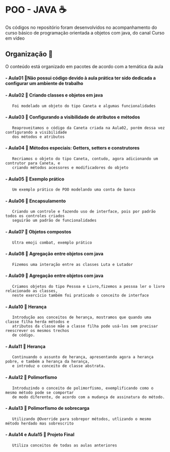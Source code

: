 # POO - JAVA :coffee:
Os códigos no repositório foram desenvolvidos no acompanhamento do curso básico de programação orientada a objetos com java, do canal Curso em vídeo

## Organização :open_file_folder:

O conteúdo está organizado em pacotes de acordo com a temática da aula


#### - Aula01 :small_orange_diamond:Não possui código devido à aula prática ter sido dedicada a configurar um ambiente de trabalho

#### - Aula02 :small_orange_diamond: Criando classes e objetos em java 
       Foi modelado um objeto do tipo Caneta e algumas funcionalidades
       
#### - Aula03 :small_orange_diamond: Configurando a visibilidade de atributos e métodos
       Reaproveitamos o código da Caneta criada na Aula02, porém dessa vez configurando a visibilidade 
       dos métodos e atributos
       

#### - Aula04 :small_orange_diamond: Métodos especiais: Getters, setters e construtores
       Recriamos o objeto do tipo Caneta, contudo, agora adicionando um contrutor para Caneta, e
       criando métodos acessores e modificadores do objeto
       
#### - Aula05 :small_orange_diamond: Exemplo prático
       Um exemplo prático de POO modelando uma conta de banco
       
       
#### - Aula06 :small_orange_diamond: Encapsulamento
       Criando um controle e fazendo uso de interface, pois por padrão todos os controles criados 
       seguirão um padrão de funcionalidades


#### - Aula07 :small_orange_diamond: Objetos compostos
       Ultra emoji combat, exemplo prático
       
#### - Aula08 :small_orange_diamond: Agregação entre objetos com java
       Fizemos uma interação entre as classes Luta e Lutador
      
#### - Aula09 :small_orange_diamond: Agregação entre objetos com java
       Criamos objetos do tipo Pessoa e Livro,fizemos a pessoa ler o livro relacionado as classes, 
       neste exercício também foi praticado o conceito de interface
       

#### - Aula10 :small_orange_diamond: Herança
       Introdução aos conceitos de herança, mostramos que quando uma classe filha herda métodos e 
       atributos da classe mãe a classe filha pode usá-los sem precisar reescrever os mesmos trechos 
       de código.
       
#### - Aula11 :small_orange_diamond: Herança
       Continuando o assunto de herança, apresentando agora a herança pobre, e também a herança da herança, 
       e introduz o conceito de classe abstrata.
       
#### - Aula12 :small_orange_diamond: Polimorfismo
       Introduzindo o conceito de polimorfismo, exemplificando como o mesmo método pode se comportar
       de modo diferente, de acordo com a mudança de assinatura do método.
       
#### - Aula13 :small_orange_diamond: Polimorfismo de sobrecarga
       Utilizando @Override para sobrepor métodos, utlizando o mesmo método herdado mas sobrescrito
       

#### - Aula14 e Aula15 :small_orange_diamond: Projeto Final
       Utiliza conceitos de todas as aulas anteriores
       
      
     
